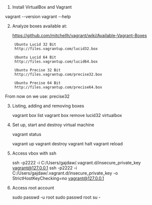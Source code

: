 1. Install VirtualBox and Vagrant

vagrant --version
vagrant --help

2. Analyze boxes available at:

    https://github.com/mitchellh/vagrant/wiki/Available-Vagrant-Boxes

        Ubuntu Lucid 32 Bit
        http://files.vagrantup.com/lucid32.box

        Ubuntu Lucid 64 Bit
        http://files.vagrantup.com/lucid64.box

        Ubuntu Precise 32 Bit
        http://files.vagrantup.com/precise32.box

        Ubuntu Precise 64 Bit
        http://files.vagrantup.com/precise64.box


From now on we use: precise32


3. Listing, adding and removing boxes

    vagrant box list
    vagrant box remove lucid32 virtualbox


4. Set up, start and destroy virtual machine

    vagrant status

    vagrant up
    vagrant destroy
    vagrant halt
    vagrant reload

5. Access vbox with ssh

    ssh -p2222 -i C:/Users/gajdaw/.vagrant.d/insecure_private_key vagrant@127.0.0.1
    ssh -p2222 -i C:/Users/gajdaw/.vagrant.d/insecure_private_key -o StrictHostKeyChecking=no vagrant@127.0.0.1

6. Access root account

    sudo passwd -u root
    sudo passwd root
    su -




